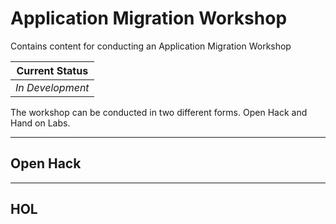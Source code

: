 # Application Migration Workshop

Contains content for conducting an Application Migration Workshop

| Current Status   |
| ---------------- |
| _In Development_ |

The workshop can be conducted in two different forms. Open Hack and Hand on Labs.

---

## Open Hack

---

## HOL
